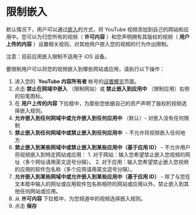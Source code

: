 # 限制嵌入

默认情况下，用户可以通过[嵌入](https://support.google.com/youtube/answer/171780)的方式，将 YouTube 视频添加到自己的网站和应用中。您可以为归您所有的视频（ **许可内容** ）和您声明拥有其版权的视频（ **用户上传的内容** ）设置相关规则，对其他用户嵌入您的视频的行为作出限制。

注意：目前应用嵌入限制不适用于 iOS 设备。

要限制用户可以将您的视频嵌入到哪些网站或应用，请执行以下操作：

1. 进入您的  **YouTube 内容所有者** 帐号的[设置概览](https://www.youtube.com/content_owner_settings)页面。
2. 点击 **禁止在网域中嵌入** （限制网站）或 **禁止嵌入到应用中** （限制应用）右侧的铅笔图标。
3. 在 **用户上传的内容** 下拉框中，为那些您依据自己的资产声明了版权的视频选择嵌入规则。
  1. **允许嵌入到任何网域中或允许嵌入到任何应用中** （默认）- 对嵌入没有任何限制
  2. **禁止嵌入到任何网域中或禁止嵌入到任何应用中**  - 不允许将视频嵌入任何地方
  3. **禁止嵌入到某些网域中或禁止嵌入到某些应用中（基于应用 ID）** - 不允许用户将视频嵌入到特定网站或应用：
    1. 对于网站：输入您希望禁止嵌入您视频的网址（多个网址请用英文逗号分隔）。
    2. 对于应用：输入您希望禁止嵌入您视频的应用的软件包名称（多个应用请用英文逗号分隔）。
  4. **允许嵌入到某些网域中或允许嵌入到某些应用中（基于应用 ID）** - 除了与您在文本框中输入的网址或应用软件包名称相符的网站或应用以外，禁止嵌入到其他任何网站或应用。
4. 从 **许可内容** 下拉框中，为您频道中的视频选择嵌入规则。
5. 点击 **保存**